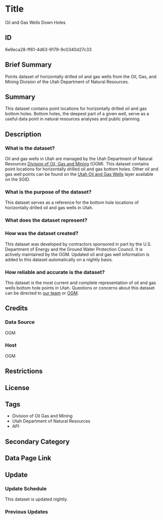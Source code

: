 # Title

Oil and Gas Wells Down Holes

## ID

6e9eca28-ff61-4d63-9179-9c0340d27c33

## Brief Summary

Points dataset of horizontally drilled oil and gas wells from the Oil, Gas, and Mining Division of the Utah Department of Natural Resources.

## Summary

This dataset contains point locations for horizontally drilled oil and gas bottom holes. Bottom holes, the deepest part of a given well, serve as a useful data point in natural resources analyses and public planning.

## Description

### What is the dataset?

Oil and gas wells in Utah are managed by the Utah Department of Natural Resources [Division of Oil, Gas and Mining](https://ogm.utah.gov/) (OGM). This dataset contains point locations for horizontally drilled oil and gas bottom holes. Other oil and gas well points can be found on the [Utah Oil and Gas Wells](https://gis.utah.gov/products/sgid/energy/oil-gas-wells/) layer available on the SGID.

### What is the purpose of the dataset?

This dataset serves as a reference for the bottom hole locations of horizontally drilled oil and gas wells in Utah.

### What does the dataset represent?

### How was the dataset created?

This dataset was developed by contractors sponsored in part by the U.S. Department of Energy and the Ground Water Protection Council. It is actively maintained by the OGM. Updated oil and gas well information is added to this dataset automatically on a nightly basis.

### How reliable and accurate is the dataset?

This dataset is the most current and complete representation of oil and gas wells bottom hole points in Utah. Questions or concerns about this dataset can be directed to [our team](https://gis.utah.gov/contact/) or [OGM](https://ogm.utah.gov/og-contact-us/).

## Credits

### Data Source

OGM

### Host

OGM

## Restrictions

## License

## Tags

- Division of Oil Gas and Mining
- Utah Department of Natural Resources
- API

## Secondary Category

## Data Page Link

## Update

### Update Schedule

This dataset is updated nightly.

### Previous Updates
